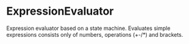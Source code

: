 # ExpressionEvaluator
Expression evaluator based on a state machine. Evaluates simple expressions consists only of numbers, operations (+-/*) and brackets. 
